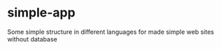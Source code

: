 # simple-app
Some simple structure in different languages for made simple web sites without database
